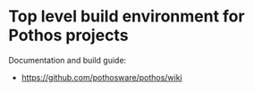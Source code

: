 # Top level build environment for Pothos projects

Documentation and build guide:
* https://github.com/pothosware/pothos/wiki
